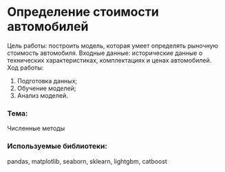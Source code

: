# Определение стоимости автомобилей
Цель работы: построить модель, которая умеет определять рыночную стоимость автомобиля. Входные данные: исторические данные о технических характеристиках, комплектациях и ценах автомобилей. Ход работы:
1. Подготовка данных;
2. Обучение моделей;
3. Анализ моделей.

### Тема:
Численные методы

### Используемые библиотеки:
pandas, matplotlib, seaborn, sklearn, lightgbm, catboost
